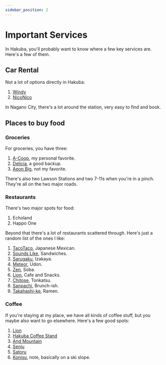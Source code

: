 ```yaml
---
sidebar_position: 2
---
```


# Important Services

In Hakuba, you'll probably want to know where a few key services are.  Here's a few of them.

## Car Rental

Not a lot of options directly in Hakuba:

1. [Windy](https://www.windy-kobeya.com/car-rental/)
2. [NicoNico](https://www.2525r.com/nagano/kitaazumigunhakuba/store-01453-001.html?utm_source=google&utm_medium=maps)

In Nagano City, there's a lot around the station, very easy to find and book.

## Places to buy food

### Groceries 

For groceries, you have three:

1. [A-Coop](https://maps.app.goo.gl/MYDsZnZ2yCmtXPp6A), my personal favorite.
1. [Delicia](https://maps.app.goo.gl/9kGSxBVKcVMcMTvE9), a good backup.
1. [Aeon Big](https://maps.app.goo.gl/GV8xb2Sh7AK7TwodA), not my favorite.

There's also two Lawson Stations and two 7-11s when you're in a pinch.  They're
all on the two major roads.

### Restaurants

There's two major spots for food:

1. Echoland
2. Happo One

Beyond that there's a lot of restaurants scattered through.  Here's just a
random list of the ones I like:

1. [TacoTaco](https://maps.app.goo.gl/iaoj78fW9NzybfN27), Japanese Mexican.
2. [Sounds Like](https://maps.app.goo.gl/RZUDUTpjGS3o7YtR7), Sandwiches.
3. [Sarugaku](https://maps.app.goo.gl/uqfg5nmnvn17v9W98), Izakaya.
4. [Meteor](https://maps.app.goo.gl/xkv15an2iZMzdghP9), Udon.
5. [Zen](https://maps.app.goo.gl/6kr1sPu56UDnQJYE7), Soba.
6. [Lion](https://maps.app.goo.gl/k6Sq1WGa2yfh8zha9), Cafe and Snacks.
7. [Chitose](https://maps.app.goo.gl/hPXXRFRENCC2z4mHA), Tonkatsu.
8. [Sanpachi](https://maps.app.goo.gl/aDriErdwKFTdy5uM9), Brunch-ish.
9. [Takahashi-ke](https://maps.app.goo.gl/4uZCRcNfwwseWHN86), Ramen.

### Coffee

If you're staying at my place, we have all kinds of coffee stuff, but you maybe
also want to go elsewhere.  Here's a few good spots:

1. [Lion](https://maps.app.goo.gl/k6Sq1WGa2yfh8zha9)
1. [Hakuba Coffee Stand](https://maps.app.goo.gl/vUViXRe4XrXviPf5A)
1. [And Mountain](https://maps.app.goo.gl/iKanakf938Hzz7ts5)
1. [Senju](https://maps.app.goo.gl/TyCsaehXSGLHQAwa7)
1. [Satoru](https://maps.app.goo.gl/SFsVsMca8ni5q1Zr6)
1. [Konisu](https://maps.app.goo.gl/CCWQqMjwXWtp7rK98), note, basically on a
   ski slope.
